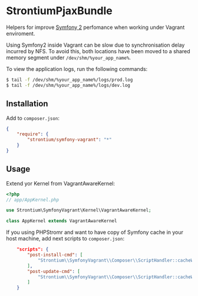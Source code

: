 StrontiumPjaxBundle
===================
Helpers for improve [Symfony 2](https://github.com/symfony/symfony) perfomance when working under Vagrant enviroment.

Using Symfony2 inside Vagrant can be slow due to synchronisation delay incurred by NFS. To avoid this, both locations have been moved to a shared memory segment under ``/dev/shm/%your_app_name%``.

To view the application logs, run the following commands:

```bash
$ tail -f /dev/shm/%your_app_name%/logs/prod.log
$ tail -f /dev/shm/%your_app_name%/logs/dev.log
```


Installation
------------
Add to `composer.json`:

``` json
{
    "require": {
        "strontium/symfony-vagrant": "*"
    }
}
```

Usage
------------
Extend yor Kernel from VagrantAwareKernel:

``` php
<?php
// app/AppKernel.php

use Strontium\SymfonyVagrant\Kernel\VagrantAwareKernel;

class AppKernel extends VagrantAwareKernel

```

If you using PHPStromr and want to have copy of Symfony cache in your host machine, add next scripts to `composer.json`:

``` json
    "scripts": {
        "post-install-cmd": [
            "Strontium\\SymfonyVagrant\\Composer\\ScriptHandler::cacheWarmupOnVagrant"
        ],
        "post-update-cmd": [
            "Strontium\\SymfonyVagrant\\Composer\\ScriptHandler::cacheWarmupOnVagrant"
        ]
    }
```

